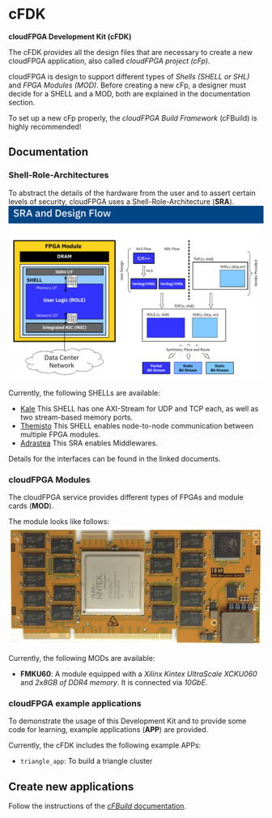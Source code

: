 cFDK
================
**cloudFPGA Development Kit (cFDK)**


The cFDK provides all the design files that are necessary to create a new cloudFPGA application, also called *cloudFPGA project (cFp)*. 

cloudFPGA is design to support different types of *Shells (SHELL or SHL)* and *FPGA Modules (MOD)*. 
Before creating a new cFp, a designer must decide for a SHELL and a MOD, both are explained in the documentation section.

To set up a new cFp properly, the *cloudFPGA Build Framework* (cFBuild) is highly recommended!

Documentation
-------------

### Shell-Role-Architectures

To abstract the details of the hardware from the user and to assert certain levels of security, cloudFPGA uses a Shell-Role-Architecture (**SRA**).
![SRA concept](./DOC/imgs/sra_flow.png)

Currently, the following SHELLs are available:
* [Kale](./DOC/Kale.md) This SHELL has one AXI-Stream for UDP and TCP each, as well as two stream-based memory ports.
* [Themisto](./DOC/Themisto.md) This SHELL enables node-to-node communication between multiple FPGA modules. 
* [Adrastea](./DOC/Adrastea.md) This SRA enables Middlewares.

Details for the interfaces can be found in the linked documents.

### cloudFPGA Modules

The cloudFPGA service provides different types of FPGAs and module cards (**MOD**).

The module looks like follows:
![FMKU60 module](./DOC/imgs/fmku60.png)

Currently, the following MODs are available:
* **FMKU60**: A module equipped with a *Xilinx Kintex UltraScale XCKU060* and  *2x8GB of DDR4 memory*. It is connected via *10GbE*.

### cloudFPGA example applications

To demonstrate the usage of this Development Kit and to provide some code for learning, example applications (**APP**) are provided.

Currently, the cFDK includes the following example APPs:

* `triangle_app`: To build a triangle cluster

Create new applications
------------------

Follow the instructions of the [*cFBuild* documentation](https://github.ibm.com/cloudFPGA/cFBuild).

